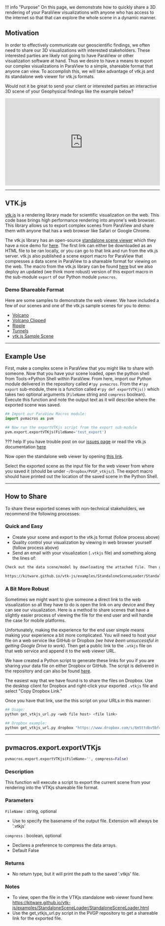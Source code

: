 !!! info "Purpose"
    On this page, we demonstrate how to quickly share a 3D rendering of your ParaView visualizations with anyone who has access to the internet so that that can explore the whole scene in a dynamic manner.

## Motivation
In order to effectively communicate our geoscientific findings, we often need to share our 3D visualizations with interested stakeholders. These interested parties are likely not going to have ParaView or other visualization software at hand. Thus we desire to have a means to export our complex visualizations in ParaView to a simple, shareable format that anyone can view. To accomplish this, we will take advantage of vtk.js and its standalone web viewer for vtk.js formats.

Would not it be great to send your client or interested parties an interactive 3D scene of your Geophysical findings like the example below?

<div style="position: relative; padding-bottom: 56.25%; height: 0; overflow: hidden; max-width: 100%; height: auto;">
        <iframe src="https://rawgit.com/banesullivan/PVGPvtk.js/master/StandaloneSceneLoader.html?fileURL=https://dl.dropbox.com/s/ftcmvc74qsr4hbl/tunnels.vtkjs?dl=0" frameborder="0" allowfullscreen style="position: absolute; top: 0; left: 0; width: 100%; height: 100%;"></iframe>
</div>


-------


## VTK.js
[vtk.js](https://kitware.github.io/vtk-js/) is a rendering library made for scientific visualization on the web. This code base brings high performance rendering into anyone's web browser. This library allows us to export complex scenes from ParaView and share them with anyone that has a web browser like Safari or Google Chrome.

The vtk.js library has an open-source [standalone scene viewer](https://kitware.github.io/vtk-js/examples/StandaloneSceneLoader/StandaloneSceneLoader.html) which they have a nice demo for [here](https://kitware.github.io/vtk-js/examples/StandaloneSceneLoader.html). The first link can either be downloaded as an HTML file to be ran locally, or you can go to that link and run from the vtk.js server. vtk.js also published a scene export macro for ParaView that compresses a data scene in ParaView to a shareable format for viewing on the web. The macro from the vtk.js library can be found [here](https://raw.githubusercontent.com/Kitware/vtk-js/master/Utilities/ParaView/export-scene-macro.py) but we also deploy an updated (we think more robust) version of this export macro in the sub-module `export` of our Python module `pvmacros`.

### Demo Shareable Format
Here are some samples to demonstrate the web viewer. We have included a few of our scenes and one of the vtk.js sample scenes for you to demo:

- [Volcano](https://rawgit.com/banesullivan/PVGPvtk.js/master/StandaloneSceneLoader.html?fileURL=https://dl.dropbox.com/s/6gxax6fp9muk65e/volc.vtkjs?dl=0)
- [Volcano Clipped](https://rawgit.com/banesullivan/PVGPvtk.js/master/StandaloneSceneLoader.html?fileURL=https://dl.dropbox.com/s/0xxviidrh66smmg/volc_clip.vtkjs?dl=0)
- [Ripple](https://rawgit.com/banesullivan/PVGPvtk.js/master/StandaloneSceneLoader.html?fileURL=https://dl.dropbox.com/s/6m5ttdbv5bf4ngj/ripple.vtkjs?dl=0)
- [Tunnels](https://rawgit.com/banesullivan/PVGPvtk.js/master/StandaloneSceneLoader.html?fileURL=https://dl.dropbox.com/s/ftcmvc74qsr4hbl/tunnels.vtkjs?dl=0)
- [vtk.js Sample Scene](https://rawgit.com/banesullivan/PVGPvtk.js/master/StandaloneSceneLoader.html?fileURL=https://data.kitware.com/api/v1/file/587003c38d777f05f44a5c93/download)


-------


## Example Use
First, make a complex scene in ParaView that you might like to share with someone. <!--For a simple example, download [this] folder and load the state file *(be sure to use relative file paths)*.--> Now that you have your scene loaded, open the python shell from Tools->Python Shell within ParaView. From here, import our Python module delivered in the repository called `#!py pvmacros`. From the `#!py export` sub-module, there is a function called `#!py def exportVTKjs()` which takes two optional arguments (`FileName` string and `compress` boolean). Execute this function and note the output text as it will describe where the exported scene was saved.

```py
## Import our ParaView Macros module:
import pvmacros as pvm

## Now run the exportVTKjs script from the export sub-module
pvm.export.exportVTKjs(FileName='test_export')
```

??? help
    If you have trouble post on our [issues page](https://github.com/banesullivan/ParaViewGeophysics/issues) or read the vtk.js documentation [here](https://kitware.github.io/vtk-js/examples/StandaloneSceneLoader.html)

Now open the standalone web viewer by opening [this link](https://kitware.github.io/vtk-js/examples/StandaloneSceneLoader/StandaloneSceneLoader.html).

Select the exported scene as the input file for the web viewer from where you saved it (should be under `~/Dropbox/PVGP_vtkjs/`). The export macro should have printed out the location of the saved scene in the Python Shell.


-------


## How to Share
To share these exported scenes with non-technical stakeholders, we recommend the following processes:

### Quick and Easy

- Create your scene and export to the vtk.js format (follow process above)
- Quality control your visualization by viewing in web browser yourself (follow process above)
- Send an email with your visualization (`.vtkjs` file) and something along the lines of:

```txt
Check out the data scene/model by downloading the attached file. Then go to the link below and open that downloaded file.

https://kitware.github.io/vtk-js/examples/StandaloneSceneLoader/StandaloneSceneLoader.html
```

### A Bit More Robust
Sometimes we might want to give someone a direct link to the web visualization so all they have to do is open the link on any device and they can see our visualization. Here is a method to share scenes that have a slightly easier process of viewing the file for the end user and will handle the case for mobile platforms.

Unfortunately, making the experience for the end user simple means making your experience a bit more complicated. You will need to host your file on a web service like GitHub or Dropbox *(we have been unsuccessful in getting Google Drive to work)*. Then get a public link to the `.vtkjs` file on that web service and append it to the web viewer URL.

We have created a Python script to generate these links for you if you are sharing your data file on either Dropbox or GitHub. The script is delivered in the repository and can also be found [here](https://github.com/banesullivan/ParaViewGeophysics/blob/master/get_vtkjs_url.py).

The easiest way that we have found is to share the files on Dropbox. Use the desktop client for Dropbox and right-click your exported `.vtkjs` file and select "Copy Dropbox Link."

Once you have that link, use the this script on your URLs in this manner:

```bash
## Usage:
python get_vtkjs_url.py <web file host> <file link>

## Dropbox example:
python get_vtkjs_url.py dropbox "https://www.dropbox.com/s/6m5ttdbv5bf4ngj/ripple.vtkjs?dl=0"

```


<!-- Hidden
#### Process to Generate Links on Your Own

- Copy the url to the web browser which we have cloned and host on on of our repos: `https://rawgit.com/banesullivan/PVGPvtk.js/master/StandaloneSceneLoader.html`
- Now appended `?fileURL=`
- Then append that with the shareable link to your visualization file from your web file service:
    - For Dropbox, we will follow this method to get direct download file links
    - Shared links for Dropbox files will have this format:

    ```txt
    https://www.dropbox.com/s/6m5ttdbv5bf4ngj/ripple.vtkjs?dl=0
    ```

    - Change the 'www' to 'dl' in the link such that it looks like:

    ```txt
    https://dl.dropbox.com/s/6m5ttdbv5bf4ngj/ripple.vtkjs?dl=0
    ```

    - Now append the link for the web viewer hosted on our GitHub repo with the direct download link in the following manner:

    ```txt
    https://rawgit.com/banesullivan/PVGPvtk.js/master/StandaloneSceneLoader.html?fileURL=https://dl.dropbox.com/s/6m5ttdbv5bf4ngj/ripple.vtkjs?dl=0
    ```


- This link can then be shared with anyone (on a computer, phone, or tablet)
- Be sure to check the link yourself before sending to make sure everything worked
-->

------

## pvmacros.export.exportVTKjs

```py
pvmacros.export.exportVTKjs(FileName='', compress=False)
```

### Description
This function will execute a script to export the current scene from your rendering into the VTKjs shareable file format.

### Parameters
`FileName` : string, optional

- Use to specify the basename of the output file. Extension will always be '.vtkjs'

`compress` : boolean, optional

- Declares a preference to compress the data arrays.
- Default False

### Returns
- No return type, but it will print the path to the saved '.vtkjs' file.

### Notes
- To view, open the file in the VTKjs standalone web viewer found here: https://kitware.github.io/vtk-js/examples/StandaloneSceneLoader/StandaloneSceneLoader.html
- Use the get_vtkjs_url.py script in the PVGP repository to get a shareable link for the exported file.
